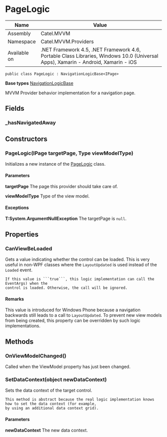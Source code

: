 

# PageLogic

Name|Value
---|---
Assembly|Catel.MVVM
Namespace|Catel.MVVM.Providers
Available on|.NET Framework 4.5, .NET Framework 4.6, Portable Class Libraries, Windows 10.0 (Universal Apps), Xamarin - Android, Xamarin - iOS

```
public class PageLogic : NavigationLogicBase<IPage>
```

**Base types**
[NavigationLogicBase]()


MVVM Provider behavior implementation for a navigation page.



## Fields

### _hasNavigatedAway

## Constructors

### PageLogic(IPage targetPage, Type viewModelType)

Initializes a new instance of the [PageLogic](#) class.

#### Parameters

**targetPage**
The page this provider should take care of.

**viewModelType**
Type of the view model.

#### Exceptions

**T:System.ArgumentNullException**
The targetPage is ```null```.



## Properties

### CanViewBeLoaded

Gets a value indicating whether the control can be loaded. This is very useful in non-WPF classes where
    the ```LayoutUpdated``` is used instead of the ```Loaded``` event.
    


    If this value is ```true```, this logic implementation can call the  EventArgs) when the 
    control is loaded. Otherwise, the call will be ignored.

#### Remarks

This value is introduced for Windows Phone because a navigation backwards still leads to a call to
    ```LayoutUpdated```. To prevent new view models from being created, this property can be overridden by 
    such logic implementations.



## Methods

### OnViewModelChanged()

Called when the ViewModel property has just been changed.



### SetDataContext(object newDataContext)

Sets the data context of the target control.
    


    This method is abstract because the real logic implementation knows how to set the data context (for example,
    by using an additional data context grid).

#### Parameters

**newDataContext**
The new data context.



